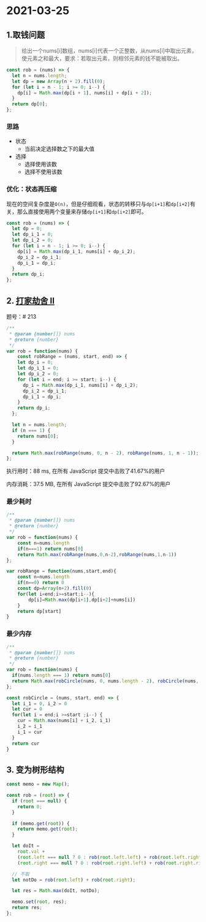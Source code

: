 # 2021-03-25

## 1.取钱问题

> 给出一个nums[i]数组，nums[i]代表一个正整数，从nums[i]中取出元素，使元素之和最大，要求：若取出元素，则相邻元素的钱不能被取出。

```js
const rob = (nums) => {
  let n = nums.length;
  let dp = new Array(n + 2).fill(0);
  for (let i = n - 1; i >= 0; i--) {
    dp[i] = Math.max(dp[i + 1], nums[i] + dp[i + 2]);
  }
  return dp[0];
};
```

### 思路

- 状态
  - 当前决定选择数之下的最大值
- 选择
  - 选择使用该数
  - 选择不使用该数

### 优化：状态再压缩

现在的空间复杂度是`O(n)`，但是仔细观看，状态的转移只与`dp[i+1]`和`dp[i+2]`有关，那么直接使用两个变量来存储`dp[i+1]`和`dp[i+2]`即可。

```js
const rob = (nums) => {
  let dp = 0;
  let dp_i_1 = 0;
  let dp_i_2 = 0;
  for (let i = n - 1; i >= 0; i--) {
    dp[i] = Math.max(dp_i_1, nums[i] + dp_i_2);
    dp_i_2 = dp_i_1;
    dp_i_1 = dp_i;
  }
  return dp_i;
};
```

## 2. [打家劫舍 II](https://leetcode-cn.com/problems/house-robber-ii/)

题号：# 213

```js
/**
 * @param {number[]} nums
 * @return {number}
 */
var rob = function(nums) {
    const robRange = (nums, start, end) => {
    let dp_i = 0;
    let dp_i_1 = 0;
    let dp_i_2 = 0;
    for (let i = end; i >= start; i--) {
      dp_i = Math.max(dp_i_1, nums[i] + dp_i_2);
      dp_i_2 = dp_i_1;
      dp_i_1 = dp_i;
    }
    return dp_i;
  };

  let n = nums.length;
  if (n === 1) {
    return nums[0];
  }

  return Math.max(robRange(nums, 0, n - 2), robRange(nums, 1, n - 1));
};
```

执行用时：88 ms, 在所有 JavaScript 提交中击败了41.67%的用户

内存消耗：37.5 MB, 在所有 JavaScript 提交中击败了92.67%的用户

### 最少耗时

```js
/**
 * @param {number[]} nums
 * @return {number}
 */
var rob = function(nums) {
    const n=nums.length
    if(n===1) return nums[0]
    return Math.max(robRange(nums,0,n-2),robRange(nums,1,n-1))
};

var robRange = function(nums,start,end){
    const n=nums.length
    if(n==0) return 0
    const dp=Array(n+2).fill(0)
    for(let i=end;i>=start;i--){
        dp[i]=Math.max(dp[i+1],dp[i+2]+nums[i])
    }
    return dp[start]
}
```

### 最少内存

```js
/**
 * @param {number[]} nums
 * @return {number}
 */
var rob = function(nums) {
  if(nums.length === 1) return nums[0]
  return Math.max(robCircle(nums, 0, nums.length - 2), robCircle(nums, 1, nums.length - 1))
};

const robCircle = (nums, start, end) => {
  let i_1 = 0, i_2 = 0
  let cur = 0
  for(let i = end;i >=start ;i--) {
    cur = Math.max(nums[i] + i_2, i_1)
    i_2 = i_1
    i_1 = cur
  }
  return cur
}
```

## 3. 变为树形结构

```js
const memo = new Map();

const rob = (root) => {
  if (root === null) {
    return 0;
  }

  if (memo.get(root)) {
    return memo.get(root);
  }

  let doIt =
    root.val +
    (root.left === null ? 0 : rob(root.left.left) + rob(root.left.right)) +
    (root.right === null ? 0 : rob(root.right.left) + rob(root.right.right));

  // 不取
  let notDo = rob(root.left) + rob(root.right);

  let res = Math.max(doIt, notDo);

  memo.set(root, res);
  return res;
};

```

### 

```js

```

